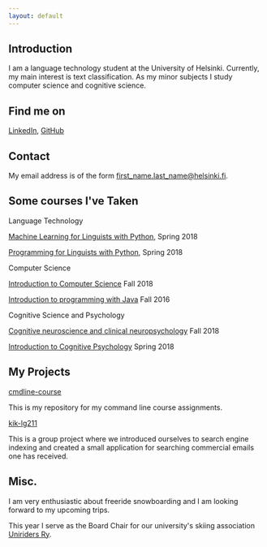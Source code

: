 ```yaml
---
layout: default
---
```


## Introduction

I am a language technology student at the University of Helsinki. Currently, my main interest is text classification. As my minor subjects I study computer science and cognitive science. 

## Find me on

[LinkedIn](https://www.linkedin.com/in/tiila-kaenniemi), [GitHub](https://github.com/tiila)

## Contact

My email address is of the form first_name.last_name@helsinki.fi. 

## Some courses I've Taken

Language Technology

[Machine Learning for Linguists with Python](https://courses.helsinki.fi/fi/KIK-LG210/125773141), Spring 2018

[Programming for Linguists with Python](https://courses.helsinki.fi/fi/KIK-LG208/125773313), Spring 2018

Computer Science

[Introduction to Computer Science](https://courses.helsinki.fi/fi/TKT10001/124961057) Fall 2018

[Introduction to programming with Java](https://courses.helsinki.fi/fi/aytkt10002/124726143) Fall 2016

Cognitive Science and Psychology

[Cognitive neuroscience and clinical neuropsychology](https://courses.helsinki.fi/fi/aypsyk-211/123882565) Fall 2018

[Introduction to Cognitive Psychology](https://courses.helsinki.fi/fi/aypsyk-121/125262851) Spring 2018

## My Projects 

[cmdline-course](https://github.com/tiila/cmdline-course)

This is my repository for my command line course assignments.

[kik-lg211](https://github.com/melaeli/kik-lg211-classification-final)

This is a group project where we introduced ourselves to search engine indexing and created a small application for searching commercial emails one has received.

## Misc. 

I am very enthusiastic about freeride snowboarding and I am looking forward to my upcoming trips.

This year I serve as the Board Chair for our university's skiing association [Uniriders Ry](https://blogs.helsinki.fi/uniriders-hki/).
